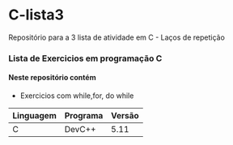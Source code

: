 # C-lista3
Repositório para a 3 lista de atividade em C - Laços de repetição

### Lista de Exercicios em programação C

#### Neste repositório contém

+ Exercicios com while,for, do while

|Linguagem|Programa|Versão|
|--|--|--|
|C|DevC++|5.11|
